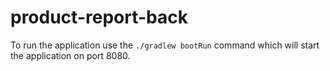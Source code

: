 # product-report-back

To run the application use the `./gradlew bootRun` command which will start the application on port 8080.
